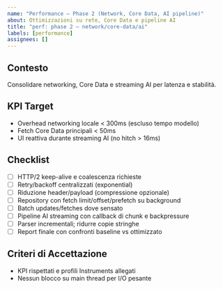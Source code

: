 ```yaml
---
name: "Performance – Phase 2 (Network, Core Data, AI pipeline)"
about: Ottimizzazioni su rete, Core Data e pipeline AI
title: "perf: phase 2 – network/core-data/ai"
labels: [performance]
assignees: []
---
```


## Contesto
Consolidare networking, Core Data e streaming AI per latenza e stabilità.

## KPI Target
- Overhead networking locale < 300ms (escluso tempo modello)
- Fetch Core Data principali < 50ms
- UI reattiva durante streaming AI (no hitch > 16ms)

## Checklist
- [ ] HTTP/2 keep-alive e coalescenza richieste
- [ ] Retry/backoff centralizzati (exponential)
- [ ] Riduzione header/payload (compressione opzionale)
- [ ] Repository con fetch limit/offset/prefetch su background
- [ ] Batch updates/fetches dove sensato
- [ ] Pipeline AI streaming con callback di chunk e backpressure
- [ ] Parser incrementali; ridurre copie stringhe
- [ ] Report finale con confronti baseline vs ottimizzato

## Criteri di Accettazione
- KPI rispettati e profili Instruments allegati
- Nessun blocco su main thread per I/O pesante

